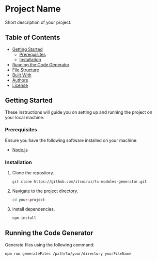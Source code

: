 # Project Name

Short description of your project.

## Table of Contents

- [Getting Started](#getting-started)
  - [Prerequisites](#prerequisites)
  - [Installation](#installation)
- [Running the Code Generator](#running-the-code-generator)
- [File Structure](#file-structure)
- [Built With](#built-with)
- [Authors](#authors)
- [License](#license)

## Getting Started

These instructions will guide you on setting up and running the project on your local machine.

### Prerequisites

Ensure you have the following software installed on your machine:

- [Node.js](https://nodejs.org/)

### Installation

1. Clone the repository.

   ```bash
   git clone https://github.com/itsmiraz/ts-modules-generator.git
   ```

2. Navigate to the project directory.

   ```bash
   cd your-project
   ```

3. Install dependencies.

   ```bash
   npm install
   ```

## Running the Code Generator

Generate files using the following command:

```bash
npm run generateFiles /path/to/your/directory yourFileName
```
